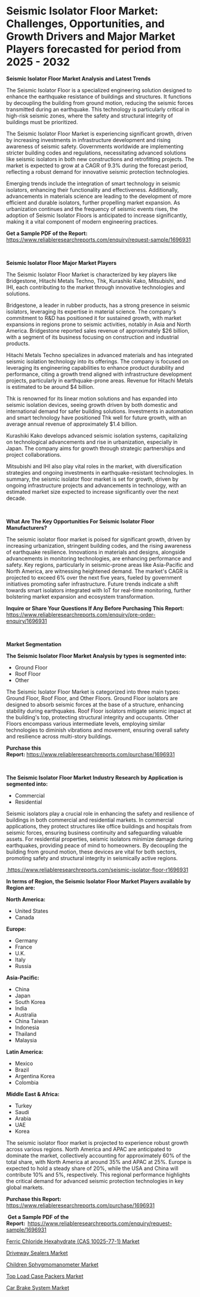 <p><h1>Seismic Isolator Floor Market: Challenges, Opportunities, and Growth Drivers and Major Market Players forecasted for period from 2025 - 2032</h1></p><p><strong>Seismic Isolator Floor Market Analysis and Latest Trends</strong></p>
<p><p>The Seismic Isolator Floor is a specialized engineering solution designed to enhance the earthquake resistance of buildings and structures. It functions by decoupling the building from ground motion, reducing the seismic forces transmitted during an earthquake. This technology is particularly critical in high-risk seismic zones, where the safety and structural integrity of buildings must be prioritized.</p><p>The Seismic Isolator Floor Market is experiencing significant growth, driven by increasing investments in infrastructure development and rising awareness of seismic safety. Governments worldwide are implementing stricter building codes and regulations, necessitating advanced solutions like seismic isolators in both new constructions and retrofitting projects. The market is expected to grow at a CAGR of 9.3% during the forecast period, reflecting a robust demand for innovative seismic protection technologies.</p><p>Emerging trends include the integration of smart technology in seismic isolators, enhancing their functionality and effectiveness. Additionally, advancements in materials science are leading to the development of more efficient and durable isolators, further propelling market expansion. As urbanization continues and the frequency of seismic events rises, the adoption of Seismic Isolator Floors is anticipated to increase significantly, making it a vital component of modern engineering practices.</p></p>
<p><strong>Get a Sample PDF of the Report:&nbsp;</strong> <a href="https://www.reliableresearchreports.com/enquiry/request-sample/1696931?utm_campaign=8&utm_medium=2&utm_source=Github&utm_content=ia&utm_term=27032025&utm_id=seismic-isolator-floor">https://www.reliableresearchreports.com/enquiry/request-sample/1696931</a></p>
<p>&nbsp;</p>
<p><strong>Seismic Isolator Floor Major Market Players</strong></p>
<p><p>The Seismic Isolator Floor Market is characterized by key players like Bridgestone, Hitachi Metals Techno, Thk, Kurashiki Kako, Mitsubishi, and IHI, each contributing to the market through innovative technologies and solutions.</p><p>Bridgestone, a leader in rubber products, has a strong presence in seismic isolators, leveraging its expertise in material science. The company's commitment to R&D has positioned it for sustained growth, with market expansions in regions prone to seismic activities, notably in Asia and North America. Bridgestone reported sales revenue of approximately $26 billion, with a segment of its business focusing on construction and industrial products.</p><p>Hitachi Metals Techno specializes in advanced materials and has integrated seismic isolation technology into its offerings. The company is focused on leveraging its engineering capabilities to enhance product durability and performance, citing a growth trend aligned with infrastructure development projects, particularly in earthquake-prone areas. Revenue for Hitachi Metals is estimated to be around $4 billion.</p><p>Thk is renowned for its linear motion solutions and has expanded into seismic isolation devices, seeing growth driven by both domestic and international demand for safer building solutions. Investments in automation and smart technology have positioned Thk well for future growth, with an average annual revenue of approximately $1.4 billion.</p><p>Kurashiki Kako develops advanced seismic isolation systems, capitalizing on technological advancements and rise in urbanization, especially in Japan. The company aims for growth through strategic partnerships and project collaborations.</p><p>Mitsubishi and IHI also play vital roles in the market, with diversification strategies and ongoing investments in earthquake-resistant technologies. In summary, the seismic isolator floor market is set for growth, driven by ongoing infrastructure projects and advancements in technology, with an estimated market size expected to increase significantly over the next decade.</p></p>
<p>&nbsp;</p>
<p><strong>What Are The Key Opportunities For Seismic Isolator Floor Manufacturers?</strong></p>
<p><p>The seismic isolator floor market is poised for significant growth, driven by increasing urbanization, stringent building codes, and the rising awareness of earthquake resilience. Innovations in materials and designs, alongside advancements in monitoring technologies, are enhancing performance and safety. Key regions, particularly in seismic-prone areas like Asia-Pacific and North America, are witnessing heightened demand. The market's CAGR is projected to exceed 6% over the next five years, fueled by government initiatives promoting safer infrastructure. Future trends indicate a shift towards smart isolators integrated with IoT for real-time monitoring, further bolstering market expansion and ecosystem transformation.</p></p>
<p><strong>Inquire or Share Your Questions If Any Before Purchasing This Report:</strong> <a href="https://www.reliableresearchreports.com/enquiry/pre-order-enquiry/1696931?utm_campaign=8&utm_medium=2&utm_source=Github&utm_content=ia&utm_term=27032025&utm_id=seismic-isolator-floor">https://www.reliableresearchreports.com/enquiry/pre-order-enquiry/1696931</a></p>
<p>&nbsp;</p>
<p><strong>Market Segmentation</strong></p>
<p><strong>The Seismic Isolator Floor Market Analysis by types is segmented into:</strong></p>
<p><ul><li>Ground Floor</li><li>Roof Floor</li><li>Other</li></ul></p>
<p><p>The Seismic Isolator Floor Market is categorized into three main types: Ground Floor, Roof Floor, and Other Floors. Ground Floor isolators are designed to absorb seismic forces at the base of a structure, enhancing stability during earthquakes. Roof Floor isolators mitigate seismic impact at the building's top, protecting structural integrity and occupants. Other Floors encompass various intermediate levels, employing similar technologies to diminish vibrations and movement, ensuring overall safety and resilience across multi-story buildings.</p></p>
<p><strong>Purchase this Report:&nbsp;</strong><a href="https://www.reliableresearchreports.com/purchase/1696931?utm_campaign=8&utm_medium=2&utm_source=Github&utm_content=ia&utm_term=27032025&utm_id=seismic-isolator-floor">https://www.reliableresearchreports.com/purchase/1696931</a></p>
<p>&nbsp;</p>
<p><strong>The Seismic Isolator Floor Market Industry Research by Application is segmented into:</strong></p>
<p><ul><li>Commercial</li><li>Residential</li></ul></p>
<p><p>Seismic isolators play a crucial role in enhancing the safety and resilience of buildings in both commercial and residential markets. In commercial applications, they protect structures like office buildings and hospitals from seismic forces, ensuring business continuity and safeguarding valuable assets. For residential properties, seismic isolators minimize damage during earthquakes, providing peace of mind to homeowners. By decoupling the building from ground motion, these devices are vital for both sectors, promoting safety and structural integrity in seismically active regions.</p></p>
<p><a href="https://www.reliableresearchreports.com/seismic-isolator-floor-r1696931?utm_campaign=8&utm_medium=2&utm_source=Github&utm_content=ia&utm_term=27032025&utm_id=seismic-isolator-floor">&nbsp;https://www.reliableresearchreports.com/seismic-isolator-floor-r1696931</a></p>
<p><strong>In terms of Region, the Seismic Isolator Floor Market Players available by Region are:</strong></p>
<p>
    <p> <strong> North America: </strong>
        <ul>
            <li>United States</li>
            <li>Canada</li>
        </ul>
        </p> 
    <p> <strong> Europe: </strong>
        <ul>
            <li>Germany</li>
            <li>France</li>
            <li>U.K.</li>
            <li>Italy</li>
            <li>Russia</li>
        </ul>
        </p> 
    <p> <strong> Asia-Pacific: </strong>
        <ul>
            <li>China</li>
            <li>Japan</li>
            <li>South Korea</li>
            <li>India</li>
            <li>Australia</li>
            <li>China Taiwan</li>
            <li>Indonesia</li>
            <li>Thailand</li>
            <li>Malaysia</li>
        </ul>
        </p> 
    <p> <strong> Latin America: </strong>
        <ul>
            <li>Mexico</li>
            <li>Brazil</li>
            <li>Argentina Korea</li>
            <li>Colombia</li>
        </ul>
        </p> 
    <p> <strong> Middle East & Africa: </strong>
        <ul>
            <li>Turkey</li>
            <li>Saudi</li>
            <li>Arabia</li>
            <li>UAE</li>
            <li>Korea</li>
        </ul>
    </p>
    </p>
<p><p>The seismic isolator floor market is projected to experience robust growth across various regions. North America and APAC are anticipated to dominate the market, collectively accounting for approximately 60% of the total share, with North America at around 35% and APAC at 25%. Europe is expected to hold a steady share of 20%, while the USA and China will contribute 10% and 5%, respectively. This regional performance highlights the critical demand for advanced seismic protection technologies in key global markets.</p></p>
<p><strong>Purchase this Report: </strong><a href="https://www.reliableresearchreports.com/purchase/1696931?utm_campaign=8&utm_medium=2&utm_source=Github&utm_content=ia&utm_term=27032025&utm_id=seismic-isolator-floor">https://www.reliableresearchreports.com/purchase/1696931</a></p>
<p>&nbsp;<strong>Get a Sample PDF of the Report:&nbsp;&nbsp;</strong><a href="https://www.reliableresearchreports.com/enquiry/request-sample/1696931?utm_campaign=8&utm_medium=2&utm_source=Github&utm_content=ia&utm_term=27032025&utm_id=seismic-isolator-floor">https://www.reliableresearchreports.com/enquiry/request-sample/1696931</a></p>
<p><strong></strong></p>
<p><p><a href="https://github.com/gakpasulgun/Market-Research-Report-List-1/blob/main/ferric-chloride-hexahydrate-cas-10025-77-1-market.md?utm_campaign=8&utm_medium=2&utm_source=Github&utm_content=ia&utm_term=27032025&utm_id=seismic-isolator-floor">Ferric Chloride Hexahydrate (CAS 10025-77-1) Market</a></p><p><a href="https://github.com/shpirttangim48/Market-Research-Report-List-1/blob/main/driveway-sealers-market.md?utm_campaign=8&utm_medium=2&utm_source=Github&utm_content=ia&utm_term=27032025&utm_id=seismic-isolator-floor">Driveway Sealers Market</a></p><p><a href="https://github.com/lugnabirue/Market-Research-Report-List-1/blob/main/children-sphygmomanometer-market.md?utm_campaign=8&utm_medium=2&utm_source=Github&utm_content=ia&utm_term=27032025&utm_id=seismic-isolator-floor">Children Sphygmomanometer Market</a></p><p><a href="https://github.com/snelldimkeod/Market-Research-Report-List-1/blob/main/top-load-case-packers-market.md?utm_campaign=8&utm_medium=2&utm_source=Github&utm_content=ia&utm_term=27032025&utm_id=seismic-isolator-floor">Top Load Case Packers Market</a></p><p><a href="https://github.com/braisykhwezi/Market-Research-Report-List-1/blob/main/car-brake-system-market.md?utm_campaign=8&utm_medium=2&utm_source=Github&utm_content=ia&utm_term=27032025&utm_id=seismic-isolator-floor">Car Brake System Market</a></p></p>